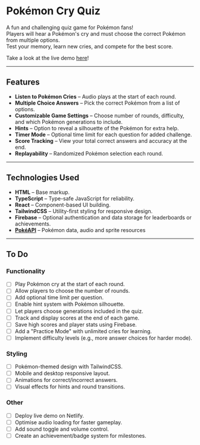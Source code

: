 # Pokémon Cry Quiz

A fun and challenging quiz game for Pokémon fans!  
Players will hear a Pokémon's cry and must choose the correct Pokémon from multiple options.  
Test your memory, learn new cries, and compete for the best score.

Take a look at the live demo [here](https://pokemon-quiz.rabeyrathna.com/)!

---

## Features

- **Listen to Pokémon Cries** – Audio plays at the start of each round.
- **Multiple Choice Answers** – Pick the correct Pokémon from a list of options.
- **Customizable Game Settings** – Choose number of rounds, difficulty, and which Pokémon generations to include.
- **Hints** – Option to reveal a silhouette of the Pokémon for extra help.
- **Timer Mode** – Optional time limit for each question for added challenge.
- **Score Tracking** – View your total correct answers and accuracy at the end.
- **Replayability** – Randomized Pokémon selection each round.

---

## Technologies Used

- **HTML** – Base markup.
- **TypeScript** – Type-safe JavaScript for reliability.
- **React** – Component-based UI building.
- **TailwindCSS** – Utility-first styling for responsive design.
- **Firebase** – Optional authentication and data storage for leaderboards or achievements.
- **[PokéAPI](https://pokeapi.co/)** – Pokémon data, audio and sprite resources

---

## To Do

### Functionality

- [ ] Play Pokémon cry at the start of each round.
- [ ] Allow players to choose the number of rounds.
- [ ] Add optional time limit per question.
- [ ] Enable hint system with Pokémon silhouette.
- [ ] Let players choose generations included in the quiz.
- [ ] Track and display scores at the end of each game.
- [ ] Save high scores and player stats using Firebase.
- [ ] Add a "Practice Mode" with unlimited cries for learning.
- [ ] Implement difficulty levels (e.g., more answer choices for harder mode).

### Styling

- [ ] Pokémon-themed design with TailwindCSS.
- [ ] Mobile and desktop responsive layout.
- [ ] Animations for correct/incorrect answers.
- [ ] Visual effects for hints and round transitions.

### Other

- [ ] Deploy live demo on Netlify.
- [ ] Optimise audio loading for faster gameplay.
- [ ] Add sound toggle and volume control.
- [ ] Create an achievement/badge system for milestones.
